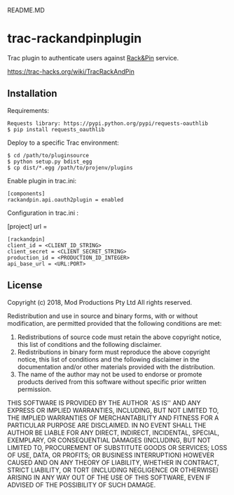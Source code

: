 README.MD
# trac-rackandpinplugin

Trac plugin to authenticate users against [Rack&Pin](https://rackandpin.com/) service.

https://trac-hacks.org/wiki/TracRackAndPin

## Installation

Requirements:

    Requests library: https://pypi.python.org/pypi/requests-oauthlib
    $ pip install requests_oauthlib

Deploy to a specific Trac environment:

    $ cd /path/to/pluginsource
    $ python setup.py bdist_egg
    $ cp dist/*.egg /path/to/projenv/plugins

Enable plugin in trac.ini:

    [components]
    rackandpin.api.oauth2plugin = enabled

Configuration in trac.ini :

  [project]
  url = <trac URI>
    
	[rackandpin]
	client_id = <CLIENT_ID_STRING>
	client_secret = <CLIENT_SECRET_STRING>
	production_id = <PRODUCTION_ID_INTEGER>
	api_base_url = <URL:PORT>


## License

Copyright (c) 2018, Mod Productions Pty Ltd
All rights reserved.

Redistribution and use in source and binary forms, with or without
modification, are permitted provided that the following conditions
are met:

1. Redistributions of source code must retain the above copyright
   notice, this list of conditions and the following disclaimer.
2. Redistributions in binary form must reproduce the above copyright
   notice, this list of conditions and the following disclaimer in
   the documentation and/or other materials provided with the
   distribution.
3. The name of the author may not be used to endorse or promote
   products derived from this software without specific prior
   written permission.

THIS SOFTWARE IS PROVIDED BY THE AUTHOR `AS IS'' AND ANY EXPRESS
OR IMPLIED WARRANTIES, INCLUDING, BUT NOT LIMITED TO, THE IMPLIED
WARRANTIES OF MERCHANTABILITY AND FITNESS FOR A PARTICULAR PURPOSE
ARE DISCLAIMED. IN NO EVENT SHALL THE AUTHOR BE LIABLE FOR ANY
DIRECT, INDIRECT, INCIDENTAL, SPECIAL, EXEMPLARY, OR CONSEQUENTIAL
DAMAGES (INCLUDING, BUT NOT LIMITED TO, PROCUREMENT OF SUBSTITUTE
GOODS OR SERVICES; LOSS OF USE, DATA, OR PROFITS; OR BUSINESS
INTERRUPTION) HOWEVER CAUSED AND ON ANY THEORY OF LIABILITY,
WHETHER IN CONTRACT, STRICT LIABILITY, OR TORT (INCLUDING
NEGLIGENCE OR OTHERWISE) ARISING IN ANY WAY OUT OF THE USE OF THIS
SOFTWARE, EVEN IF ADVISED OF THE POSSIBILITY OF SUCH DAMAGE.
